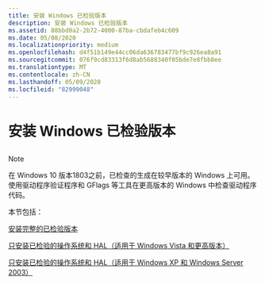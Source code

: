 ```yaml
---
title: 安装 Windows 已检验版本
description: 安装 Windows 已检验版本
ms.assetid: 88bbd0a2-2b72-4000-87ba-cbdafeb4c609
ms.date: 05/08/2020
ms.localizationpriority: medium
ms.openlocfilehash: d4f51b149e44cc06da636783477bf9c926ea8a91
ms.sourcegitcommit: 076f9cd83313f6d8ab5688340f05bde7e8fbb8ee
ms.translationtype: MT
ms.contentlocale: zh-CN
ms.lasthandoff: 05/09/2020
ms.locfileid: "82999048"
---
```

# <a name="installing-the-checked-build-of-windows"></a>安装 Windows 已检验版本

## <span id="ddk_installing_the_checked_build_tools"></span><span id="DDK_INSTALLING_THE_CHECKED_BUILD_TOOLS"></span>

> [!NOTE]
> 在 Windows 10 版本1803之前，已检查的生成在较早版本的 Windows 上可用。
> 使用驱动程序验证程序和 GFlags 等工具在更高版本的 Windows 中检查驱动程序代码。

本节包括：

[安装完整的已检验版本](installing-the-complete-checked-build.md)

[只安装已检验的操作系统和 HAL（适用于 Windows Vista 和更高版本）](installing-just-the-checked-operating-system-and-hal--for-windows-vist.md)

[只安装已检验的操作系统和 HAL（适用于 Windows XP 和 Windows Server 2003）](installing-just-the-checked-operating-system-and-hal--for-windows-xp-a.md)

 

 






